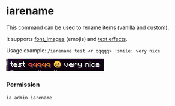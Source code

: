 # iarename

This command can be used to rename items (vanilla and custom).

It supports [font\_images](../adding-content/font-images.md) (emojis) and [text effects](../text-effects-1.17+.md).

Usage example: `/iarename test <r qqqqq> :smile: very nice`

![](../../.gitbook/assets/iarename.png)

### Permission

`ia.admin.iarename`
